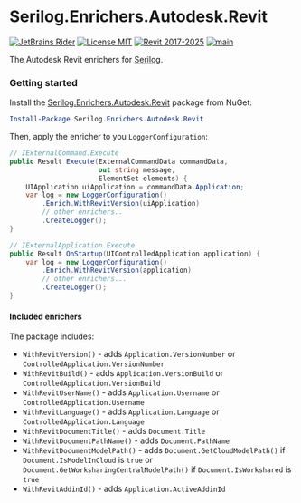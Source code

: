 # Serilog.Enrichers.Autodesk.Revit

[![JetBrains Rider](https://img.shields.io/badge/JetBrains-Rider-blue.svg)](https://www.jetbrains.com/rider)
[![License MIT](https://img.shields.io/badge/License-MIT-blue.svg)](LICENSE.md)
[![Revit 2017-2025](https://img.shields.io/badge/Revit-2017--2025-blue.svg)](https://www.autodesk.com/products/revit/overview)
[![main](https://github.com/dosymep/Serilog.Enrichers.Autodesk.Revit/actions/workflows/main.yml/badge.svg)](https://github.com/dosymep/Serilog.Enrichers.Autodesk.Revit/actions/workflows/main.yml)


The Autodesk Revit enrichers for [Serilog](https://serilog.net).

### Getting started

Install the [Serilog.Enrichers.Autodesk.Revit](https://www.nuget.org/packages/Serilog.Enrichers.Autodesk.Revit/) package from NuGet:

```powershell
Install-Package Serilog.Enrichers.Autodesk.Revit
```

Then, apply the enricher to you `LoggerConfiguration`:

```csharp
// IExternalCommand.Execute
public Result Execute(ExternalCommandData commandData, 
                      out string message, 
                      ElementSet elements) {
    UIApplication uiApplication = commandData.Application;
    var log = new LoggerConfiguration()
        .Enrich.WithRevitVersion(uiApplication)
        // other enrichers..
        .CreateLogger();
}
```

```csharp
// IExternalApplication.Execute
public Result OnStartup(UIControlledApplication application) {
    var log = new LoggerConfiguration()
        .Enrich.WithRevitVersion(application)
        // other enrichers...
        .CreateLogger();
}
```

#### Included enrichers

The package includes:

- `WithRevitVersion()` - adds `Application.VersionNumber` or `ControlledApplication.VersionNumber`
- `WithRevitBuild()` - adds `Application.VersionBuild` or `ControlledApplication.VersionBuild`
- `WithRevitUserName()` - adds `Application.Username` or `ControlledApplication.Username`
- `WithRevitLanguage()` - adds `Application.Language` or `ControlledApplication.Language`
- `WithRevitDocumentTitle()` - adds `Document.Title`
- `WithRevitDocumentPathName()` - adds `Document.PathName`
- `WithRevitDocumentModelPath()` - adds `Document.GetCloudModelPath()` if `Document.IsModelInCloud` is `true` or `Document.GetWorksharingCentralModelPath()` if `Document.IsWorkshared` is `true`
- `WithRevitAddinId()` - adds `Application.ActiveAddinId`